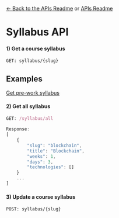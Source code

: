 [<- Back to the APIs Readme](../docs/README.md) or [APIs Readme](../README.md)

# Syllabus API

#### 1) Get a course syllabus
```
GET: syllabus/{slug}
```
## Examples

[Get pre-work syllabus](/apis/syllabus/coding-introduction)

#### 2) Get all syllabus

```js
GET: /syllabus/all

Response:
[
    {
        "slug": "blockchain",
        "title": "Blockchain",
        "weeks": 1,
        "days": 3,
        "technologies": []
    }
    ...
]
```

#### 3) Update a course syllabus
```
POST: syllabus/{slug}
```